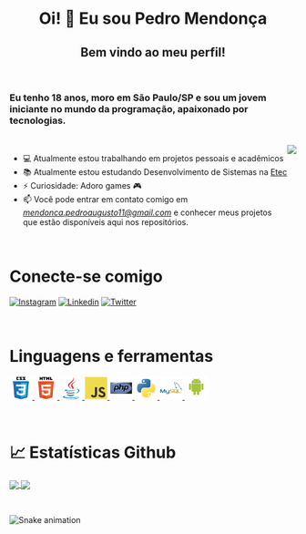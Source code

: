 <h1 align="center">Oi! 👋 Eu sou Pedro Mendonça</h1>
<h2 align="center">Bem vindo ao meu perfil!</h2><br>
<h3 align="left">Eu tenho 18 anos, moro em São Paulo/SP e sou um jovem iniciante no mundo da programação, apaixonado por tecnologias.  </h3><br>


<img align="right" height="150  " src = "https://miro.medium.com/max/1400/1*Vq0sQ79QIZV6V1R-t7qtmw.gif">

- 💻 Atualmente estou trabalhando em projetos pessoais e acadêmicos
- 📚 Atualmente estou estudando Desenvolvimento de Sistemas na <a href="https://www.vestibulinhoetec.com.br//">Etec</a>
- ⚡ Curiosidade: Adoro games 🎮 
- 📫 Você pode entrar em contato comigo em *mendonca.pedroaugusto11@gmail.com* e conhecer meus projetos que estão disponíveis aqui nos repositórios.


<br>

<h1>Conecte-se comigo</h1>
<p align="left">
    <a href="https://www.instagram.com/opedromendoncas/" target="_blank"><img src="https://i.postimg.cc/N0fjZXLD/instagram.png" alt="Instagram" height="40" width="40"/></a> 
    <a href="https://www.linkedin.com/in/opedromendoncas/" target="_blank"><img src="https://i.postimg.cc/qRNMvdsC/linkedin.png" alt="Linkedin" height="40" width="40"/></a> 
    <a href="https://twitter.com/opedromendoncas" target="_blank"><img src="https://i.postimg.cc/YSnC7SWH/twitter.png" alt="Twitter" height="40" width="40"/></a> 
</p>

<br>

<h1>Linguagens e ferramentas</h1>
<p align="left">
    <a href="https://www.w3schools.com/css/" target="_blank" rel="noreferrer"> <img src="https://raw.githubusercontent.com/devicons/devicon/master/icons/css3/css3-original-wordmark.svg" alt="css3" width="40" height="40"/> </a> 
    <a href="https://www.w3.org/html/" target="_blank" rel="noreferrer"> <img src="https://raw.githubusercontent.com/devicons/devicon/master/icons/html5/html5-original-wordmark.svg" alt="html5" width="40" height="40"/> </a> 
    <a href="https://www.java.com" target="_blank" rel="noreferrer"> <img src="https://raw.githubusercontent.com/devicons/devicon/master/icons/java/java-original.svg" alt="java" width="40" height="40"/> </a> 
    <a href="https://developer.mozilla.org/en-US/docs/Web/JavaScript" target="_blank" rel="noreferrer"> <img src="https://raw.githubusercontent.com/devicons/devicon/master/icons/javascript/javascript-original.svg" alt="javascript" width="40" height="40"/> </a> 
    <a href="https://www.php.net" target="_blank" rel="noreferrer"> <img src="https://raw.githubusercontent.com/devicons/devicon/master/icons/php/php-original.svg" alt="php" width="40" height="40"/> </a> 
    <a href="https://www.python.org" target="_blank" rel="noreferrer"> <img src="https://raw.githubusercontent.com/devicons/devicon/master/icons/python/python-original.svg" alt="python" width="40" height="40"/> </a> 
    <a href="https://www.mysql.com/" target="_blank" rel="noreferrer"> <img src="https://raw.githubusercontent.com/devicons/devicon/master/icons/mysql/mysql-original-wordmark.svg" alt="mysql" width="40" height="40"/> </a> 
    <a href="https://developer.android.com" target="_blank" rel="noreferrer"> <img src="https://raw.githubusercontent.com/devicons/devicon/master/icons/android/android-original-wordmark.svg" alt="android" width="40" height="40"/> </a>
</p>


<br>


<h1>📈 Estatísticas Github</h1>
<p align="left">
  <a href="https://github.com/opedromendoncas">
  <img align="center" height= "180em" src="https://github-readme-stats.vercel.app/api?username=opedromendoncas&show_icons=true&theme=algolia&include_all_commits=true&count_private=true"/>
  <img align="center" height= "180em" src="https://github-readme-stats.vercel.app/api/top-langs/?username=opedromendoncas&layout=compact&langs_count=7&theme=algolia"/> </a>
</p>


<br>

![Snake animation](https://github.com/opedromendoncas/opedromendoncas/blob/output/github-contribution-grid-snake.svg)

